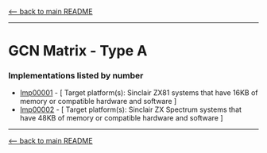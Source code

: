 [<-- back to main README]( ../README.md)

---

# GCN Matrix - Type A


### Implementations listed by number

- [Imp00001]( ../Implementation_READMEs/Imp00001--README.md) - [ Target platform(s): Sinclair ZX81 systems that have 16KB of memory or compatible hardware and software ]
- [Imp00002]( ../Implementation_READMEs/Imp00002--README.md) - [ Target platform(s): Sinclair ZX Spectrum systems that have 48KB of memory or compatible hardware and software ]

---

[<-- back to main README]( ../README.md)

